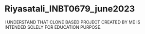 # Riyasatali_INBT0679_june2023
I UNDERSTAND THAT CLONE BASED PROJECT CREATED BY ME IS INTENDED SOLELY FOR EDUCATION PURPOSE.
